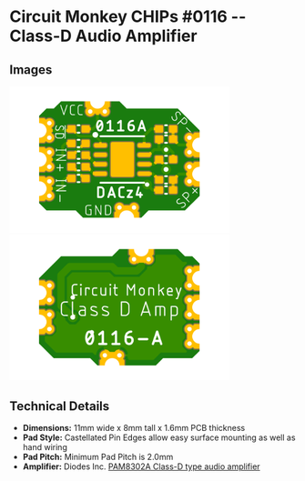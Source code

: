 # Circuit Monkey CHIPs &#35;0116 -- Class-D Audio Amplifier

## Images
 <img src="Documents/assets/0116-preview-top.png" alt="Top View" width="386" /> <img src="Documents/assets/0116-preview-bottom.png" alt="Bottom View" width="386" />

## Technical Details
* **Dimensions:** 11mm wide x 8mm tall  x 1.6mm PCB thickness
* **Pad Style:** Castellated Pin Edges allow easy surface mounting as well as hand wiring
* **Pad Pitch:** Minimum Pad Pitch is 2.0mm
* **Amplifier:** Diodes Inc. [PAM8302A Class-D type audio amplifier](Documents/3rd-party/Diodes_Inc-PAM8302A.pdf)
